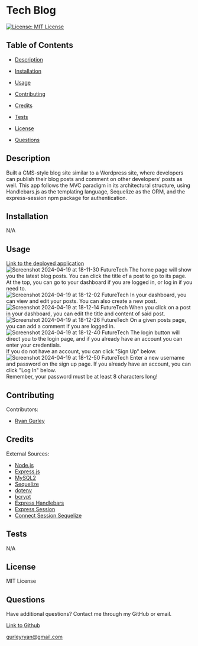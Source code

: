 # Tech Blog


[![License: MIT License](https://img.shields.io/badge/License-MIT-green.svg)](https://opensource.org/license/mit/)

## Table of Contents

 * [Description](#description)

 * [Installation](#installation)

 * [Usage](#usage)

 * [Contributing](#contributing)

 * [Credits](#credits)

 * [Tests](#tests)

 * [License](#license)

 * [Questions](#questions)

## Description

Built a CMS-style blog site similar to a Wordpress site, where developers can publish their blog posts and comment on other developers’ posts as well. This app follows the MVC paradigm in its architectural structure, using Handlebars.js as the templating language, Sequelize as the ORM, and the express-session npm package for authentication.

## Installation

N/A

## Usage

[Link to the deployed application](https://futuretech-6e6e69010227.herokuapp.com/) <br />
![Screenshot 2024-04-19 at 18-11-30 FutureTech](https://github.com/gurleyryan/Tech-Blog/assets/48134032/fed50836-cd88-46cb-b6fe-a81fc1d6a362)
The home page will show you the latest blog posts. You can click the title of a post to go to its page. <br /> At the top, you can go to your dashboard if you are logged in, or log in if you need to. <br />
![Screenshot 2024-04-19 at 18-12-02 FutureTech](https://github.com/gurleyryan/Tech-Blog/assets/48134032/0e72606a-c259-440a-a66c-102b24532e3d)
In your dashboard, you can view and edit your posts. You can also create a new post. <br />
![Screenshot 2024-04-19 at 18-12-14 FutureTech](https://github.com/gurleyryan/Tech-Blog/assets/48134032/34905fe7-49bc-4d14-bd21-d88bf2b37787)
When you click on a post in your dashboard, you can edit the title and content of said post. <br />
![Screenshot 2024-04-19 at 18-12-26 FutureTech](https://github.com/gurleyryan/Tech-Blog/assets/48134032/0ebefd7e-825c-45ec-bf0c-7ce62e1df54f)
On a given posts page, you can add a comment if you are logged in. <br />
![Screenshot 2024-04-19 at 18-12-40 FutureTech](https://github.com/gurleyryan/Tech-Blog/assets/48134032/aca0d156-3669-48be-a551-7409d4ddeab1)
The login button will direct you to the login page, and if you already have an account you can enter your credentials. <br />
If you do not have an account, you can click "Sign Up" below. <br />
![Screenshot 2024-04-19 at 18-12-50 FutureTech](https://github.com/gurleyryan/Tech-Blog/assets/48134032/c628960d-c871-4c72-a2de-99ee596ff680)
Enter a new username and password on the sign up page. If you already have an account, you can click "Log In" below. <br />
Remember, your password must be at least 8 characters long!


## Contributing

Contributors: <br />

- [Ryan Gurley](https://github.com/gurleyryan)

## Credits

External Sources: <br />
- [Node.js](https://nodejs.org/en) <br />
- [Express.js](https://www.npmjs.com/package/express) <br />
- [MySQL2](https://www.npmjs.com/package/mysql2) <br />
- [Sequelize](https://www.npmjs.com/package/sequelize) <br />
- [dotenv](https://www.npmjs.com/package/dotenv) <br />
- [bcrypt](https://www.npmjs.com/package/bcrypt) <br />
- [Express Handlebars](https://www.npmjs.com/package/express-handlebars) <br />
- [Express Session](https://www.npmjs.com/package/express-session) <br />
- [Connect Session Sequelize](https://www.npmjs.com/package/connect-session-sequelize)


## Tests

N/A

## License

MIT License

## Questions

Have additional questions? Contact me through my GitHub or email.

[Link to Github](https://github.com/gurleyryan)

<a href="mailto:gurleyryan@gmail.com">gurleyryan@gmail.com</a>
